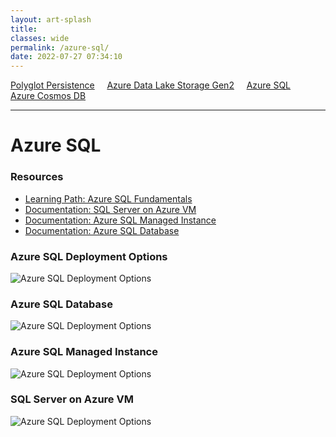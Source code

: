 ```yaml
---
layout: art-splash
title: 
classes: wide
permalink: /azure-sql/
date: 2022-07-27 07:34:10
---
```

<a href="../polyglot-persistence">Polyglot Persistence</a> &nbsp; &nbsp; <a href="../adlsg2">Azure Data Lake Storage Gen2</a> &nbsp; &nbsp; <a href="../azure-sql">Azure SQL</a> &nbsp; &nbsp; <a href="../azure-cosmos-db">Azure Cosmos DB</a>
<hr />

# Azure SQL

### Resources

* [Learning Path: Azure SQL Fundamentals](https://learn.microsoft.com/en-us/training/paths/azure-sql-fundamentals/)
* [Documentation: SQL Server on Azure VM](https://learn.microsoft.com/en-us/azure/azure-sql/virtual-machines/?view=azuresql)
* [Documentation: Azure SQL Managed Instance](https://learn.microsoft.com/en-us/azure/azure-sql/managed-instance/?view=azuresql)
* [Documentation: Azure SQL Database](https://learn.microsoft.com/en-us/azure/azure-sql/database/?view=azuresql)

### Azure SQL Deployment Options
![Azure SQL Deployment Options](../assets/img/3-azure-sql-options.svg)
### Azure SQL Database
![Azure SQL Deployment Options](../assets/img/3-sql-database.svg)
### Azure SQL Managed Instance
![Azure SQL Deployment Options](../assets/img/3-sql-managed-instance.svg)
### SQL Server on Azure VM
![Azure SQL Deployment Options](../assets/img/3-sql-vm.svg)
